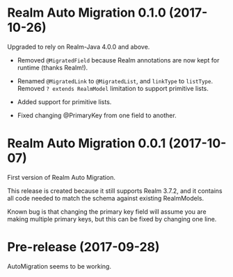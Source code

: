 # Realm Auto Migration 0.1.0 (2017-10-26)

Upgraded to rely on Realm-Java 4.0.0 and above.

- Removed `@MigratedField` because Realm annotations are now kept for runtime (thanks Realm!).

- Renamed `@MigratedLink` to `@MigratedList`, and `linkType` to `listType`. Removed `? extends RealmModel` limitation to support primitive lists.

- Added support for primitive lists.

- Fixed changing @PrimaryKey from one field to another.

# Realm Auto Migration 0.0.1 (2017-10-07)
  
First version of Realm Auto Migration.

This release is created because it still supports Realm 3.7.2, and it contains all code needed to match the schema against existing RealmModels.

Known bug is that changing the primary key field will assume you are making multiple primary keys, but this can be fixed by changing one line.

# Pre-release (2017-09-28)

AutoMigration seems to be working.